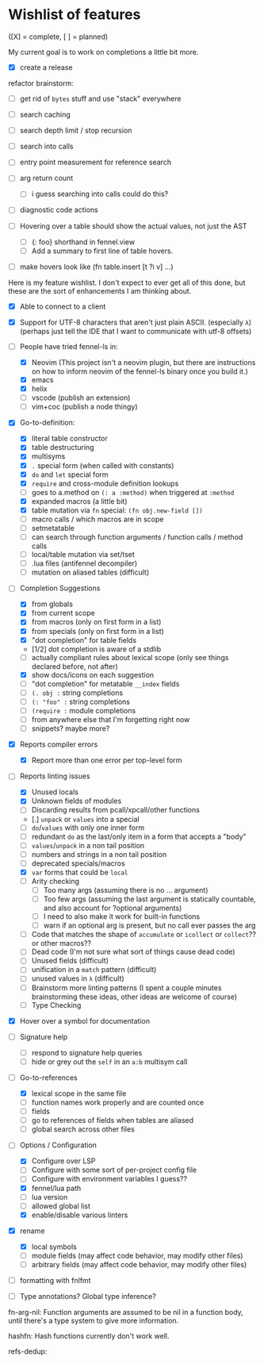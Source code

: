 # Wishlist of features
([X] = complete,  [ ] = planned)

My current goal is to work on completions a little bit more.
- [X] create a release

refactor brainstorm:
- [ ] get rid of `bytes` stuff and use "stack" everywhere
- [ ] search caching
- [ ] search depth limit / stop recursion
- [ ] search into calls

- [ ] entry point measurement for reference search

- [ ] arg return count
  - [ ] i guess searching into calls could do this?

- [ ] diagnostic code actions

- [ ] Hovering over a table should show the actual values, not just the AST
  - [ ] {: foo} shorthand in fennel.view
  - [ ] Add a summary to first line of table hovers.

- [ ] make hovers look like (fn table.insert [t ?i v] ...)

Here is my feature wishlist. I don't expect to ever get all of this done, but these are the sort of enhancements I am thinking about.
- [X] Able to connect to a client
- [X] Support for UTF-8 characters that aren't just plain ASCII. (especially `λ`) (perhaps just tell the IDE that I want to communicate with utf-8 offsets)
- [ ] People have tried fennel-ls in:
    - [X] Neovim (This project isn't a neovim plugin, but there are instructions on how to inform neovim of the fennel-ls binary once you build it.)
    - [X] emacs
    - [X] helix
    - [ ] vscode (publish an extension)
    - [ ] vim+coc (publish a node thingy)
- [x] Go-to-definition:
    - [X] literal table constructor
    - [X] table destructuring
    - [X] multisyms
    - [X] `.` special form (when called with constants)
    - [X] `do` and `let` special form
    - [X] `require` and cross-module definition lookups
    - [ ] goes to a.method on `(: a :method)` when triggered at `:method`
    - [X] expanded macros (a little bit)
    - [X] table mutation via `fn` special: `(fn obj.new-field [])`
    - [ ] macro calls / which macros are in scope
    - [ ] setmetatable
    - [ ] can search through function arguments / function calls / method calls
    - [ ] local/table mutation via set/tset
    - [ ] .lua files (antifennel decompiler)
    - [ ] mutation on aliased tables (difficult)
- [ ] Completion Suggestions
    - [X] from globals
    - [X] from current scope
    - [X] from macros (only on first form in a list)
    - [X] from specials (only on first form in a list)
    - [X] "dot completion" for table fields
    - [1/2] dot completion is aware of a stdlib
    - [ ] actually compliant rules about lexical scope (only see things declared before, not after)
    - [x] show docs/icons on each suggestion
    - [ ] "dot completion" for metatable `__index` fields
    - [ ] `(. obj :` string completions
    - [ ] `(: "foo" :` string completions
    - [ ] `(require :` module completions
    - [ ] from anywhere else that I'm forgetting right now
    - [ ] snippets? maybe more?
- [X] Reports compiler errors
    - [X] Report more than one error per top-level form
- [ ] Reports linting issues
    - [X] Unused locals
    - [X] Unknown fields of modules
    - [ ] Discarding results from pcall/xpcall/other functions
    - [.] `unpack` or `values` into a special
    - [ ] `do`/`values` with only one inner form
    - [ ] redundant `do` as the last/only item in a form that accepts a "body"
    - [ ] `values`/`unpack` in a non tail position
    - [ ] numbers and strings in a non tail position
    - [ ] deprecated specials/macros
    - [X] `var` forms that could be `local`
    - [ ] Arity checking
      - [ ] Too many args (assuming there is no ... argument)
      - [ ] Too few args (assuming the last argument is statically countable, and also account for ?optional arguments)
      - [ ] I need to also make it work for built-in functions
      - [ ] warn if an optional arg is present, but no call ever passes the arg
    - [ ] Code that matches the shape of `accumulate` or `icollect` or `collect`?? or other macros??
    - [ ] Dead code (I'm not sure what sort of things cause dead code)
    - [ ] Unused fields (difficult)
    - [ ] unification in a `match` pattern (difficult)
    - [ ] unused values in `λ` (difficult)
    - [ ] Brainstorm more linting patterns (I spent a couple minutes brainstorming these ideas, other ideas are welcome of course)
    - [ ] Type Checking
- [X] Hover over a symbol for documentation



- [ ] Signature help
    - [ ] respond to signature help queries
    - [ ] hide or grey out the `self` in an `a:b` multisym call
- [ ] Go-to-references
    - [x] lexical scope in the same file
    - [ ] function names work properly and are counted once
    - [ ] fields
    - [ ] go to references of fields when tables are aliased
    - [ ] global search across other files
- [ ] Options / Configuration
    - [X] Configure over LSP
    - [ ] Configure with some sort of per-project config file
    - [ ] Configure with environment variables I guess??
    - [X] fennel/lua path
    - [ ] lua version
    - [ ] allowed global list
    - [X] enable/disable various linters
- [X] rename
    - [X] local symbols
    - [ ] module fields (may affect code behavior, may modify other files)
    - [ ] arbitrary fields (may affect code behavior, may modify other files)
- [ ] formatting with fnlfmt
- [ ] Type annotations? Global type inference?


fn-arg-nil: Function arguments are assumed to be nil in a function body, until there's a type system to give more information.

hashfn: Hash functions currently don't work well.

refs-dedup: 

